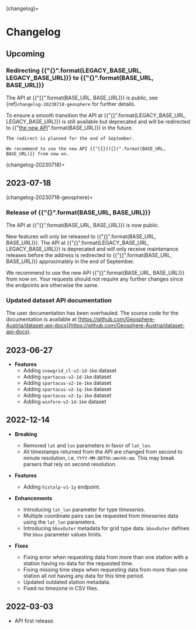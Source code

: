 (changelog)=
# Changelog

## Upcoming

### Redirecting {{"[{}]({})".format(LEGACY_BASE_URL, LEGACY_BASE_URL)}} to {{"[{}]({})".format(BASE_URL, BASE_URL)}}

The API at {{"[{}]({})".format(BASE_URL, BASE_URL)}} is public, see {ref}`changelog-20230718-geosphere` for further
details.

To ensure a smooth transition the API at {{"[{}]({})".format(LEGACY_BASE_URL, LEGACY_BASE_URL)}} is still available but
deprecated and will be redirected to {{"[the new API]({})".format(BASE_URL)}} in the future.

```{attention}
The redirect is planned for the end of September.
```

```{note}
We recommend to use the new API {{"[{}]({})".format(BASE_URL, BASE_URL)}} from now on.
```

(changelog-20230718)=
## 2023-07-18

(changelog-20230718-geosphere)=
### Release of {{"[{}]({})".format(BASE_URL, BASE_URL)}}

The API at {{"[{}]({})".format(BASE_URL, BASE_URL)}} is now public.

New features will only be released to {{"[{}]({})".format(BASE_URL, BASE_URL)}}. The API at
{{"[{}]({})".format(LEGACY_BASE_URL, LEGACY_BASE_URL)}} is deprecated and will only receive maintenance releases before 
the address is redirected to {{"[{}]({})".format(BASE_URL, BASE_URL)}} approximately in the end of September.

We recommend to use the new API {{"[{}]({})".format(BASE_URL, BASE_URL)}} from now on.
Your requests should not require any further changes since the endpoints are otherwise the same.

### Updated dataset API documentation

The user documentation has been overhauled. The source code for the documentation is available at
[https://github.com/Geosphere-Austria/dataset-api-docs](https://github.com/Geosphere-Austria/dataset-api-docs).

## 2023-06-27

* __Features__
  * Adding `snowgrid_cl-v2-1d-1km` dataset
  * Adding `spartacus-v2-1d-1km` dataset
  * Adding `spartacus-v2-1m-1km` dataset
  * Adding `spartacus-v2-1q-1km` dataset
  * Adding `spartacus-v2-1y-1km` dataset
  * Adding `winfore-v2-1d-1km` dataset

## 2022-12-14

* __Breaking__
    * Removed `lat` and `lon` parameters in favor of `lat_lon`.
    * All timestamps returned from the API are changed from second to minute resolution,
      i.e. `YYYY-MM-DDThh:mm+hh:mm`. This may break parsers that rely on second
      resolution.

* __Features__
    * Adding `histalp-v1-1y` endpoint.

* __Enhancements__
    * Introducing `lat_lon` parameter for type *timeseries*.
    * Multiple coordinate pairs can be requested from *timeseries* data using the 
      `lat_lon` parameters.
    * Introducing `bboxOuter` metadata for grid type data. `bboxOuter` defines the 
      `bbox` parameter values limits.

* __Fixes__
    * Fixing error when requesting data from more than one station with a station having
      no data for the requested time.
    * Fixing missing time steps when requesting data from more than one station all not
      having any data for this time period.
    * Updated outdated station metadata.
    * Fixed no timezone in CSV files.

## 2022-03-03

* API first release.